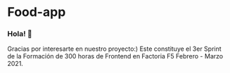 # Food-app

### Hola! 👋

Gracias por interesarte en nuestro proyecto:) Este constituye el 3er Sprint de la Formación de 300 horas de Frontend en Factoria F5 Febrero - Marzo 2021.

